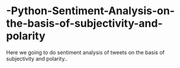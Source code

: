 # -Python-Sentiment-Analysis-on-the-basis-of-subjectivity-and-polarity
Here we going to do sentiment analysis of tweets on the basis of subjectivity and polarity..
